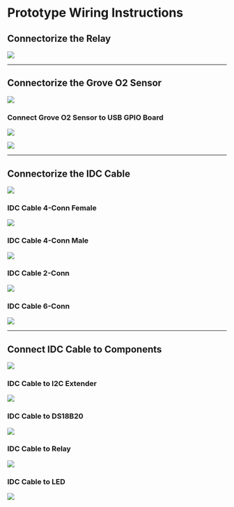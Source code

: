 # Prototype Wiring Instructions

## Connectorize the Relay
![](prototype_wiring_photos/relay_connectorized.jpeg)

------------------------------------------------------

## Connectorize the Grove O2 Sensor
![](prototype_wiring_photos/grove_o2_sensor_connectorized.jpeg)

### Connect Grove O2 Sensor to USB GPIO Board
![](prototype_wiring_photos/grove_o2_sensor_connected_to_usb_gpio_board.jpeg)

![](prototype_wiring_photos/grove_o2_sensor_connected_to_usb_gpio_board_close_up.jpeg)

-------------------------------------------------------

## Connectorize the IDC Cable
![](prototype_wiring_photos/idc_cable_connectorized.jpeg)

### IDC Cable 4-Conn Female
![](prototype_wiring_photos/idc_cable_4_conn_female.jpeg)
### IDC Cable 4-Conn Male
![](prototype_wiring_photos/idc_cable_4_conn_male.jpeg)
### IDC Cable 2-Conn
![](prototype_wiring_photos/idc_cable_2_conn.jpeg)
### IDC Cable 6-Conn
![](prototype_wiring_photos/idc_cable_6_conn.jpeg)

-------------------------------------------------------

## Connect IDC Cable to Components
![](prototype_wiring_photos/idc_cable_connected_to_components.jpeg)

### IDC Cable to I2C Extender
![](prototype_wiring_photos/idc_cable_to_i2c_extender.jpeg)

### IDC Cable to DS18B20
![](prototype_wiring_photos/idc_cable_to_ds18b20.jpeg)

### IDC Cable to Relay
![](prototype_wiring_photos/idc_cable_to_relay.jpeg)

### IDC Cable to LED
![](prototype_wiring_photos/idc_cable_to_led.jpeg)
